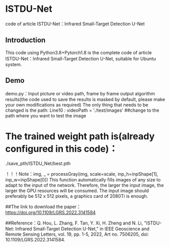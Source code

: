 # ISTDU-Net
code of article  ISTDU-Net：Infrared Small-Target Detection U-Net


## Introduction
This code using Python3.8+Pytorch1.8 is the complete code of article  ISTDU-Net：Infrared Small-Target Detection U-Net, suitable for Ubuntu system.

## Demo

demo.py：Input picture or video path, frame by frame output algorithm results(the code used to save the results is masked by default, please make your own modifications as required)
The only thing that needs to be changed is the path:
Line10 :  videoPath = './test/images' ##change to the path where you want to test the image

# The trained weight path is(already configured in this code)：
./save_pth/ISTDU_Net/best.pth

！！！Note：img, _ = processGray(img, scale=scale, inp_h=inpShape[1], inp_w=inpShape[0])
This function automatically fills images of any size to adapt to the input of the network. Therefore, the larger the input image, the larger the GPU resources will be consumed. 
The input image should preferably be 512 x 512 pixels, a graphics card of 2080Ti is enough.


##The link to download the paper：https://doi.org/10.1109/LGRS.2022.3141584

##Reference：Q. Hou, L. Zhang, F. Tan, Y. Xi, H. Zheng and N. Li, "ISTDU-Net: Infrared Small-Target Detection U-Net," 
in IEEE Geoscience and Remote Sensing Letters, vol. 19, pp. 1-5, 2022, Art no. 7506205, doi: 10.1109/LGRS.2022.3141584.